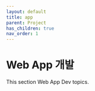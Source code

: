 ```yaml
---
layout: default
title: app
parent: Project
has_children: true
nav_order: 1 
---
```


# Web App 개발

This section Web App Dev topics.
